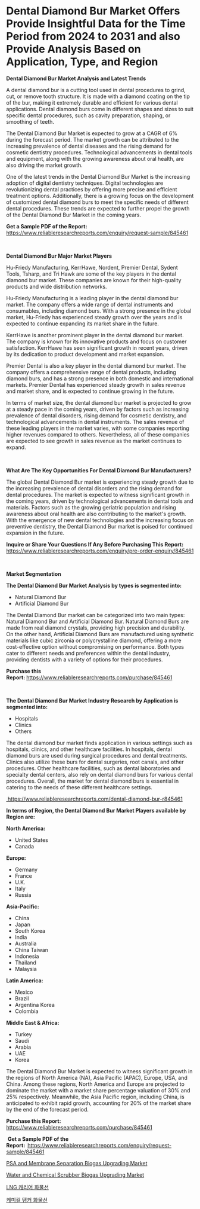 <p><h1>Dental Diamond Bur Market Offers Provide Insightful Data for the Time Period from 2024 to 2031 and also Provide Analysis Based on Application, Type, and Region</h1></p><p><strong>Dental Diamond Bur Market Analysis and Latest Trends</strong></p>
<p><p>A dental diamond bur is a cutting tool used in dental procedures to grind, cut, or remove tooth structure. It is made with a diamond coating on the tip of the bur, making it extremely durable and efficient for various dental applications. Dental diamond burs come in different shapes and sizes to suit specific dental procedures, such as cavity preparation, shaping, or smoothing of teeth.</p><p>The Dental Diamond Bur Market is expected to grow at a CAGR of 6% during the forecast period. The market growth can be attributed to the increasing prevalence of dental diseases and the rising demand for cosmetic dentistry procedures. Technological advancements in dental tools and equipment, along with the growing awareness about oral health, are also driving the market growth.</p><p>One of the latest trends in the Dental Diamond Bur Market is the increasing adoption of digital dentistry techniques. Digital technologies are revolutionizing dental practices by offering more precise and efficient treatment options. Additionally, there is a growing focus on the development of customized dental diamond burs to meet the specific needs of different dental procedures. These trends are expected to further propel the growth of the Dental Diamond Bur Market in the coming years.</p></p>
<p><strong>Get a Sample PDF of the Report:&nbsp;</strong> <a href="https://www.reliableresearchreports.com/enquiry/request-sample/845461">https://www.reliableresearchreports.com/enquiry/request-sample/845461</a></p>
<p>&nbsp;</p>
<p><strong>Dental Diamond Bur Major Market Players</strong></p>
<p><p>Hu-Friedy Manufacturing, KerrHawe, Nordent, Premier Dental, Sydent Tools, Tsharp, and Tri Hawk are some of the key players in the dental diamond bur market. These companies are known for their high-quality products and wide distribution networks.</p><p>Hu-Friedy Manufacturing is a leading player in the dental diamond bur market. The company offers a wide range of dental instruments and consumables, including diamond burs. With a strong presence in the global market, Hu-Friedy has experienced steady growth over the years and is expected to continue expanding its market share in the future.</p><p>KerrHawe is another prominent player in the dental diamond bur market. The company is known for its innovative products and focus on customer satisfaction. KerrHawe has seen significant growth in recent years, driven by its dedication to product development and market expansion.</p><p>Premier Dental is also a key player in the dental diamond bur market. The company offers a comprehensive range of dental products, including diamond burs, and has a strong presence in both domestic and international markets. Premier Dental has experienced steady growth in sales revenue and market share, and is expected to continue growing in the future.</p><p>In terms of market size, the dental diamond bur market is projected to grow at a steady pace in the coming years, driven by factors such as increasing prevalence of dental disorders, rising demand for cosmetic dentistry, and technological advancements in dental instruments. The sales revenue of these leading players in the market varies, with some companies reporting higher revenues compared to others. Nevertheless, all of these companies are expected to see growth in sales revenue as the market continues to expand.</p></p>
<p>&nbsp;</p>
<p><strong>What Are The Key Opportunities For Dental Diamond Bur Manufacturers?</strong></p>
<p><p>The global Dental Diamond Bur market is experiencing steady growth due to the increasing prevalence of dental disorders and the rising demand for dental procedures. The market is expected to witness significant growth in the coming years, driven by technological advancements in dental tools and materials. Factors such as the growing geriatric population and rising awareness about oral health are also contributing to the market's growth. With the emergence of new dental technologies and the increasing focus on preventive dentistry, the Dental Diamond Bur market is poised for continued expansion in the future.</p></p>
<p><strong>Inquire or Share Your Questions If Any Before Purchasing This Report:</strong> <a href="https://www.reliableresearchreports.com/enquiry/pre-order-enquiry/845461">https://www.reliableresearchreports.com/enquiry/pre-order-enquiry/845461</a></p>
<p>&nbsp;</p>
<p><strong>Market Segmentation</strong></p>
<p><strong>The Dental Diamond Bur Market Analysis by types is segmented into:</strong></p>
<p><ul><li>Natural Diamond Bur</li><li>Artificial Diamond Bur</li></ul></p>
<p><p>The Dental Diamond Bur market can be categorized into two main types: Natural Diamond Bur and Artificial Diamond Bur. Natural Diamond Burs are made from real diamond crystals, providing high precision and durability. On the other hand, Artificial Diamond Burs are manufactured using synthetic materials like cubic zirconia or polycrystalline diamond, offering a more cost-effective option without compromising on performance. Both types cater to different needs and preferences within the dental industry, providing dentists with a variety of options for their procedures.</p></p>
<p><strong>Purchase this Report:&nbsp;</strong><a href="https://www.reliableresearchreports.com/purchase/845461">https://www.reliableresearchreports.com/purchase/845461</a></p>
<p>&nbsp;</p>
<p><strong>The Dental Diamond Bur Market Industry Research by Application is segmented into:</strong></p>
<p><ul><li>Hospitals</li><li>Clinics</li><li>Others</li></ul></p>
<p><p>The dental diamond bur market finds application in various settings such as hospitals, clinics, and other healthcare facilities. In hospitals, dental diamond burs are used during surgical procedures and dental treatments. Clinics also utilize these burs for dental surgeries, root canals, and other procedures. Other healthcare facilities, such as dental laboratories and specialty dental centers, also rely on dental diamond burs for various dental procedures. Overall, the market for dental diamond burs is essential in catering to the needs of these different healthcare settings.</p></p>
<p><a href="https://www.reliableresearchreports.com/dental-diamond-bur-r845461">&nbsp;https://www.reliableresearchreports.com/dental-diamond-bur-r845461</a></p>
<p><strong>In terms of Region, the Dental Diamond Bur Market Players available by Region are:</strong></p>
<p>
    <p> <strong> North America: </strong>
        <ul>
            <li>United States</li>
            <li>Canada</li>
        </ul>
        </p> 
    <p> <strong> Europe: </strong>
        <ul>
            <li>Germany</li>
            <li>France</li>
            <li>U.K.</li>
            <li>Italy</li>
            <li>Russia</li>
        </ul>
        </p> 
    <p> <strong> Asia-Pacific: </strong>
        <ul>
            <li>China</li>
            <li>Japan</li>
            <li>South Korea</li>
            <li>India</li>
            <li>Australia</li>
            <li>China Taiwan</li>
            <li>Indonesia</li>
            <li>Thailand</li>
            <li>Malaysia</li>
        </ul>
        </p> 
    <p> <strong> Latin America: </strong>
        <ul>
            <li>Mexico</li>
            <li>Brazil</li>
            <li>Argentina Korea</li>
            <li>Colombia</li>
        </ul>
        </p> 
    <p> <strong> Middle East & Africa: </strong>
        <ul>
            <li>Turkey</li>
            <li>Saudi</li>
            <li>Arabia</li>
            <li>UAE</li>
            <li>Korea</li>
        </ul>
    </p>
    </p>
<p><p>The Dental Diamond Bur Market is expected to witness significant growth in the regions of North America (NA), Asia Pacific (APAC), Europe, USA, and China. Among these regions, North America and Europe are projected to dominate the market with a market share percentage valuation of 30% and 25% respectively. Meanwhile, the Asia Pacific region, including China, is anticipated to exhibit rapid growth, accounting for 20% of the market share by the end of the forecast period.</p></p>
<p><strong>Purchase this Report: </strong><a href="https://www.reliableresearchreports.com/purchase/845461">https://www.reliableresearchreports.com/purchase/845461</a></p>
<p>&nbsp;<strong>Get a Sample PDF of the Report:&nbsp;&nbsp;</strong><a href="https://www.reliableresearchreports.com/enquiry/request-sample/845461">https://www.reliableresearchreports.com/enquiry/request-sample/845461</a></p>
<p><strong></strong></p>
<p><p><a href="https://github.com/lubmix/Market-Research-Report-List-3/blob/main/psa-and-membrane-separation-biogas-upgrading-market.md">PSA and Membrane Separation Biogas Upgrading Market</a></p><p><a href="https://github.com/joannagoyvaerts/Market-Research-Report-List-3/blob/main/water-and-chemical-scrubber-biogas-upgrading-market.md">Water and Chemical Scrubber Biogas Upgrading Market</a></p><p><a href="https://github.com/ThomasElmes2022/Market-Research-Report-List-1/blob/main/3834893180960.md">LNG 캐리어 화물선</a></p><p><a href="https://github.com/risastia4/Market-Research-Report-List-1/blob/main/9877800180959.md">케미컬 탱커 화물선</a></p></p>